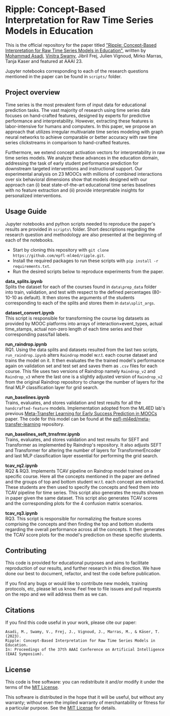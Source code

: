 # Ripple: Concept-Based Interpretation for Raw Time Series Models in Education

This is the official repository for the paper titled ["Ripple: Concept-Based Interpretation for Raw Time Series Models in Education"](https://arxiv.org/abs/2212.01133), written by [Mohammad Asadi](http://github.com/MohamadAsadi78), [Vinitra Swamy](http://github.com/vinitra), Jibril Frej, Julien Vignoud, Mirko Marras, Tanja Kaser and featured at AAAI 23.

Jupyter notebooks corresponding to each of the research questions mentioned in the paper can be found in `scripts/` folder.

## Project overview

Time series is the most prevalent form of input data for educational prediction tasks. The vast majority of research using time series data focuses on hand-crafted features, designed by experts for predictive performance and interpretability. However, extracting these features is labor-intensive for humans and computers. In this paper, we propose an approach that utilizes irregular multivariate time series modeling with graph neural networks to achieve comparable or better accuracy with raw time series clickstreams in comparison to hand-crafted features. 

Furthermore, we extend concept activation vectors for interpretability in raw time series models. We analyze these advances in the education domain, addressing the task of early student performance prediction for downstream targeted interventions and instructional support. Our experimental analysis on 23 MOOCs with millions of combined interactions over six behavioral dimensions show that models designed with our approach can (i) beat state-of-the-art educational time series baselines with no feature extraction and (ii) provide interpretable insights for personalized interventions.

## Usage Guide

Jupyter notebooks and python scripts needed to reproduce the paper's results are provided in `scripts\` folder. Short descriptions regarding the research question and methodology are also presented at the beginning of each of the notebooks. 

- Start by cloning this repository with `git clone https://github.com/epfl-ml4ed/ripple.git`.  
- Install the required packages to run these scripts with `pip install -r requirements.txt`.
- Run the desired scripts below to reproduce experiments from the paper.

**data_splits.ipynb**  
Splits the dataset for each of the courses found in `data\prep_data` folder into train, validation, and test with respect to the defined percentages (80-10-10 as default).
It then stores the arguments of the students corresponding to each of the splits and stores them in `data\split_args`.

**dataset_convert.ipynb**  
This script is responsible for transforming the course log datasets as provided by MOOC platforms into arrays of interaction×event_types, actual time_stamps, actual non-zero length of each time series and their corresponding pass/fail labels.

**run_raindrop.ipynb**  
RQ1. Using the data splits and datasets resulted from the last two scripts, `run_raindrop.ipynb` alters `Raindrop` model w.r.t. each course dataset and trains the model on it.
It then evaluates the the trained model's performance again on validation set and test set and saves them as `.csv` files for each course.
This file uses two versions of Raindrop namely `Raindrop_v2` and `Raindrop_v3` where the last one is a slightly adjusted version of `Raindrop_v2` from the original Raindrop repository to change the number of layers for the final MLP classification layer for grid search.

**run_baselines.ipynb**  
Trains, evaluates, and stores validation and test results for all the `handcrafted-feature` models. Implementation adopted from the ML4ED lab's previous [Meta-Transfer Learning for Early Success Prediction in MOOCs](https://arxiv.org/abs/2205.01064) paper. The code for this model can be found at the [epfl-ml4ed/meta-transfer-learning](https://github.com/epfl-ml4ed/meta-transfer-learning) repository.

**run_baselines_seft_trnsfrmr.ipynb**  
Trains, evaluates, and stores validation and test results for SEFT and Transformer as implemented by Raindrop's repository. It also adjusts SEFT and Transformer for altering the number of layers for TransformerEncoder and last MLP classification layer essential for performing the grid search.

**tcav_rq2.ipynb**  
RQ2 & RQ3. Implements TCAV pipeline on Raindrop model trained on a specific course. Here all the concepts mentioned in the paper are defined and the groups of top and bottom student w.r.t. each concept are extracted. These students are then used to specify the concepts and feed them into TCAV pipeline for time series. This script also generates the results showen in paper given the same dataset. This script also generates TCAV scores and the corresponding plots for the 4 confusion matrix scenarios.

**tcav_rq3.ipynb**  
RQ3. This script is responsible for normalizing the feature scores comprising the concepts and then finding the top and bottom students regarding the overall performance across all the concepts. It then generates the TCAV score plots for the model's prediction on these specific students.

## Contributing 

This code is provided for educational purposes and aims to facilitate reproduction of our results, and further research 
in this direction. We have done our best to document, refactor, and test the code before publication.

If you find any bugs or would like to contribute new models, training protocols, etc, please let us know. Feel free to file issues and pull requests on the repo and we will address them as we can.

## Citations
If you find this code useful in your work, please cite our paper:

```
Asadi, M., Swamy, V., Frej, J., Vignoud, J., Marras, M., & Käser, T. (2023). 
Ripple: Concept-Based Interpretation for Raw Time Series Models in Education. 
In: Proceedings of the 37th AAAI Conference on Artificial Intelligence (EAAI Symposium).
```

## License
This code is free software: you can redistribute it and/or modify it under the terms of the [MIT License](LICENSE).

This software is distributed in the hope that it will be useful, but without any warranty; without even the implied warranty of merchantability or fitness for a particular purpose. See the [MIT License](LICENSE) for details.


